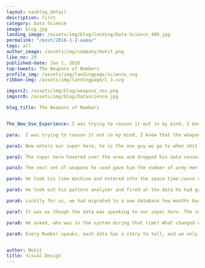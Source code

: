 ```yaml
---
layout: navblog_detail
description: first
category: Data Science
image: blog.jpg
landing_image: /assets/img/blog/landing/Data-Science_400.jpg
permalink: "/post/2016-1-2-aaaa/"
tags: all
author_image: /assets/img/company/mohit.png
like_no: 20
published-date: Jan 1, 2016
top-tweets: The Weapons of Numbers
profile_img: /assets/img/landingpage/science.svg
ribbon-img: /assets/img/landingpage/C_3.svg

imgsrc2: /assets/img/blog/weapons_nos.png
imgsrc0: /assets/img/blog/Datascience.jpg

blog_title: The Weapons of Numbers


The_New_Use_Experience: I was trying to reason it out in my mind, I knew that the weapon cannot function without someone triggering it. Only people who could trigger this was by the messages that were coming in from a designated source system. No one outside of this source had the ability to trigger this.

para:  I was trying to reason it out in my mind, I knew that the weapon cannot function without someone triggering it. Only people who could trigger this was by the messages that were coming in from a designated source system. No one outside of this source had the ability to trigger this. My analysis turned out to be true, I could see that there were half a million army of messages marching in and each one of them were aiming and shooting down at the target database. These army were wearing the uniforms and they were pouring in like the storm troopers of the source application. But how could it be, I knew there was neither breach in our system... nor in the source system and the numbers were too huge to be true... looking at those numbers I was excited to see that the weapon I wrote was able to function the way we wanted even in this huge influx of messages...  but the sad part was it was jeopardizing the database's life and destroying my own home. This was when I had to call our super hero. 

para1: Now enters our super hero, he is the one guy we go to when shit breaks. He is powerful, focused and equipped with lot of data analytics, I quickly blurted out the facts of the problem and told him about the possible entries & exits of this code maze. I added here could be no breach in the system. 

para2: The super hero hovered over the area and dropped his data sensors all over the place. The first set of data results came in soon, his query gave out that the army of messages were wearing a specific uniform from the source. With this he minimized his scope of problem to only those specific army men.  He shot some more spy queries into the direction of the army and soon they returned with data like counts of how many army men were marching at a point of time. 

para3: The next set of weapons he used gave him the number of army men that the system was dealing with per day. According to me, the numbers were like at least 10x times the normal army that marches. Our super hero had to run couple more queries and soon he started seeing the patterns that each day the number of army marching was increasing, Week by week it was slowly increasing.

para4: He took his time machine and entered into the space-time-cause universe and started tracing back into days and into the past to find out when did the army started marching, how long have been the army started marching. The time machine only took him to a month back and there we could see that the army was on a move from over a month now and we never got a hint of their movements. He came back to the present and we still didn’t have answers to when it all started. 

para5: He took out his pattern analyzer and fired at the data he had got from his time travel. Soon he could see what we couldn’t see amongst the chaos. He could see that the same group of army or soldiers came back every day and were detonating the weapon. He could see that on the first week of that month they were coming four times a day, by mid of the month they were coming 5 times a day and now they have started to get more aggressive and were appearing 6 -7 times every day.. This was the kind of an infinite loop where you cannot get out of it... it was like the matrix Revolutions where the number of replicas of the same agent was increasing day on day. The pattern was clear, the cancer was spreading.

para6: Luckily for us, we had migrated to a new database few months back, so the data logs for the previous year was lying in the old database. Since I had the key maker, I got the key to the old database and our super hero entered the door and fired all his data analysis query weapons on the old database. He could see that the daily rate of the army which used to be in few hundreds or thousands whole of last year, was now suddenly 200x to 400x times.

para7: It was as though the data was speaking to our super hero. The sensors, monitors and queries he fired and with access to the old and new data, he triggered his merge weapon on the data. After merge he used the plotting gadget to plot them on a graph. Soon the pictures started to fit in, he throwed his numbers and dates around the plotter, his data analytic suite of gadgets drew a trace of the actual growth rate of the message army. The graph he plotted out showed it clear, And we all could see, the point of influx, the point where and when exactly it all started... It started during November, just couple of weeks before the holiday season.

para8: He asked, who was in the system during that time? What changed on that date? And i knew, there was a change that was done to the code function. But it was unrelated to this, I stopped reasoning in my head and we quickly opened up the code and analyzed and finally we tracked it... There it was, the Agent Mr. Smith laughing at me... It had been the cause of this cancer and from that day it had been multiplying and replicating itself in the matrix. If it was not for our super hero and his data analytics tool we wouldn''t have figured this out... There was something I learnt, 

para9: Every Number speaks, each data has a story to tell, and we only need someone who can listen. DataOps …is the need of the hour.


author: Mohit
title: Visual Design
---
```




